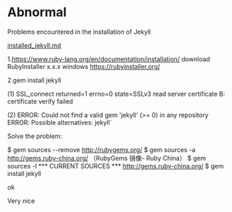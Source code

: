 # Abnormal
Problems encountered in the installation of Jekyll

[installed_jekyll.md](https://github.com/luck-fc/Abnormal/blob/master/installed_jekyll.md)

1.https://www.ruby-lang.org/en/documentation/installation/  download RubyInstaller x.x.x
   windows https://rubyinstaller.org/ 
   
2.gem install jekyll

(1) SSL_connect returned=1 errno=0 state=SSLv3 read server certificate B: certificate verify failed

(2) ERROR:  Could not find a valid gem 'jekyll' (>= 0) in any repository
	ERROR:  Possible alternatives: jekyll` 
	
Solve the problem:

$ gem sources --remove http://rubygems.org/
$ gem sources -a http://gems.ruby-china.org/  （RubyGems 镜像- Ruby China）
$ gem sources -l
*** CURRENT SOURCES ***
http://gems.ruby-china.org/ 
$ gem install jekyll

ok

Very nice


